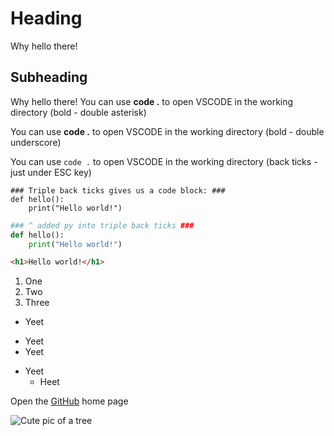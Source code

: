 # Heading

Why hello there!

## Subheading

Why hello there!
You can use **code .** to open VSCODE in the working directory (bold - double asterisk)

You can use __code .__ to open VSCODE in the working directory (bold - double underscore)

You can use `code .` to open VSCODE in the working directory (back ticks - just under ESC key)

```
### Triple back ticks gives us a code block: ###
def hello():
    print("Hello world!")
```

```py
### ^ added py into triple back ticks ###
def hello():
    print("Hello world!")
```

```html
<h1>Hello world!</h1>
```

1. One
2. Two
3. Three

* Yeet

- Yeet
- Yeet

+ Yeet
  * Heet

Open the [GitHub](https://github.com/) home page

![Cute pic of a tree](https://picsum.photos/200)
<!-- Exclaimation mark infront of an image link embeds picture onto the page -->
<!-- Rerenders photo everytime you open/reload the page, so depending on the link, the picture can change -->